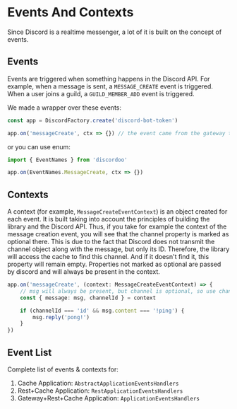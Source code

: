 # Events And Contexts
Since Discord is a realtime messenger, a lot of it is built on the concept of events.

## Events
Events are triggered when something happens in the Discord API. For example, when a message is sent, a `MESSAGE_CREATE` event is triggered. When a user joins a guild, a `GUILD_MEMBER_ADD` event is triggered.

We made a wrapper over these events:
```ts
const app = DiscordFactory.create('discord-bot-token')

app.on('messageCreate', ctx => {}) // the event came from the gateway through GatewayProvider
```
or you can use enum:
```ts
import { EventNames } from 'discordoo'

app.on(EventNames.MessageCreate, ctx => {})
```

## Contexts
A context (for example, `MessageCreateEventContext`) is an object created for each event.
It is built taking into account the principles of building the library and the Discord API.
Thus, if you take for example the context of the message creation event, you will see that the channel property is marked as optional there. This is due to the fact that Discord does not transmit the channel object along with the message, but only its ID. Therefore, the library will access the cache to find this channel. And if it doesn't find it, this property will remain empty. Properties not marked as optional are passed by discord and will always be present in the context.

```ts
app.on('messageCreate', (context: MessageCreateEventContext) => {
    // msg will always be present, but channel is optional, so use channelId instead
    const { message: msg, channelId } = context

    if (channelId === 'id' && msg.content === '!ping') {
        msg.reply('pong!')
    }
})
```

## Event List
Complete list of events & contexts for:
1. Cache Application: `AbstractApplicationEventsHandlers`
2. Rest+Cache Application: `RestApplicationEventsHandlers`
3. Gateway+Rest+Cache Application: `ApplicationEventsHandlers`
